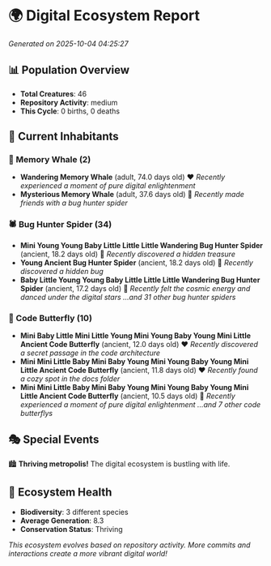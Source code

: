 # 🌍 Digital Ecosystem Report
*Generated on 2025-10-04 04:25:27*

## 📊 Population Overview
- **Total Creatures**: 46
- **Repository Activity**: medium
- **This Cycle**: 0 births, 0 deaths

## 👥 Current Inhabitants

### 🐋 Memory Whale (2)
- **Wandering Memory Whale** (adult, 74.0 days old) ❤️
  *Recently experienced a moment of pure digital enlightenment*
- **Mysterious Memory Whale** (adult, 37.6 days old) 💛
  *Recently made friends with a bug hunter spider*

### 🕷️ Bug Hunter Spider (34)
- **Mini Young Young Baby Little Little Little Wandering Bug Hunter Spider** (ancient, 18.2 days old) 💛
  *Recently discovered a hidden treasure*
- **Young Ancient Bug Hunter Spider** (ancient, 18.2 days old) 💛
  *Recently discovered a hidden bug*
- **Baby Little Young Young Baby Little Little Little Wandering Bug Hunter Spider** (ancient, 17.2 days old) 💛
  *Recently felt the cosmic energy and danced under the digital stars*
  *...and 31 other bug hunter spiders*

### 🦋 Code Butterfly (10)
- **Mini Baby Little Mini Little Young Mini Young Baby Young Mini Little Ancient Code Butterfly** (ancient, 12.0 days old) ❤️
  *Recently discovered a secret passage in the code architecture*
- **Mini Mini Little Baby Mini Baby Young Mini Young Baby Young Mini Little Ancient Code Butterfly** (ancient, 11.8 days old) ❤️
  *Recently found a cozy spot in the docs folder*
- **Mini Mini Little Baby Mini Baby Young Mini Young Baby Young Mini Little Ancient Code Butterfly** (ancient, 10.5 days old) 💛
  *Recently experienced a moment of pure digital enlightenment*
  *...and 7 other code butterflys*

## 🎭 Special Events

🏙️ **Thriving metropolis!** The digital ecosystem is bustling with life.

## 🔬 Ecosystem Health
- **Biodiversity**: 3 different species
- **Average Generation**: 8.3
- **Conservation Status**: Thriving

*This ecosystem evolves based on repository activity. More commits and interactions create a more vibrant digital world!*